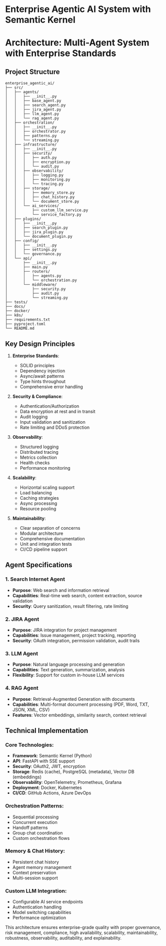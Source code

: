 # Enterprise Agentic AI System with Semantic Kernel
# Architecture: Multi-Agent System with Enterprise Standards

## Project Structure
```
enterprise_agentic_ai/
├── src/
│   ├── agents/
│   │   ├── __init__.py
│   │   ├── base_agent.py
│   │   ├── search_agent.py
│   │   ├── jira_agent.py
│   │   ├── llm_agent.py
│   │   └── rag_agent.py
│   ├── orchestration/
│   │   ├── __init__.py
│   │   ├── orchestrator.py
│   │   ├── patterns.py
│   │   └── streaming.py
│   ├── infrastructure/
│   │   ├── __init__.py
│   │   ├── security/
│   │   │   ├── auth.py
│   │   │   ├── encryption.py
│   │   │   └── audit.py
│   │   ├── observability/
│   │   │   ├── logging.py
│   │   │   ├── monitoring.py
│   │   │   └── tracing.py
│   │   ├── storage/
│   │   │   ├── memory_store.py
│   │   │   ├── chat_history.py
│   │   │   └── document_store.py
│   │   └── ai_services/
│   │       ├── custom_llm_service.py
│   │       └── service_factory.py
│   ├── plugins/
│   │   ├── __init__.py
│   │   ├── search_plugin.py
│   │   ├── jira_plugin.py
│   │   └── document_plugin.py
│   ├── config/
│   │   ├── __init__.py
│   │   ├── settings.py
│   │   └── governance.py
│   └── api/
│       ├── __init__.py
│       ├── main.py
│       ├── routers/
│       │   ├── agents.py
│       │   └── orchestration.py
│       └── middleware/
│           ├── security.py
│           ├── audit.py
│           └── streaming.py
├── tests/
├── docs/
├── docker/
├── k8s/
├── requirements.txt
├── pyproject.toml
└── README.md
```

## Key Design Principles

1. **Enterprise Standards**:
   - SOLID principles
   - Dependency injection
   - Async/await patterns
   - Type hints throughout
   - Comprehensive error handling

2. **Security & Compliance**:
   - Authentication/Authorization
   - Data encryption at rest and in transit
   - Audit logging
   - Input validation and sanitization
   - Rate limiting and DDoS protection

3. **Observability**:
   - Structured logging
   - Distributed tracing
   - Metrics collection
   - Health checks
   - Performance monitoring

4. **Scalability**:
   - Horizontal scaling support
   - Load balancing
   - Caching strategies
   - Async processing
   - Resource pooling

5. **Maintainability**:
   - Clear separation of concerns
   - Modular architecture
   - Comprehensive documentation
   - Unit and integration tests
   - CI/CD pipeline support

## Agent Specifications

### 1. Search Internet Agent
- **Purpose**: Web search and information retrieval
- **Capabilities**: Real-time web search, content extraction, source validation
- **Security**: Query sanitization, result filtering, rate limiting

### 2. JIRA Agent
- **Purpose**: JIRA integration for project management
- **Capabilities**: Issue management, project tracking, reporting
- **Security**: OAuth integration, permission validation, audit trails

### 3. LLM Agent
- **Purpose**: Natural language processing and generation
- **Capabilities**: Text generation, summarization, analysis
- **Flexibility**: Support for custom in-house LLM services

### 4. RAG Agent
- **Purpose**: Retrieval-Augmented Generation with documents
- **Capabilities**: Multi-format document processing (PDF, Word, TXT, JSON, XML, CSV)
- **Features**: Vector embeddings, similarity search, context retrieval

## Technical Implementation

### Core Technologies:
- **Framework**: Semantic Kernel (Python)
- **API**: FastAPI with SSE support
- **Security**: OAuth2, JWT, encryption
- **Storage**: Redis (cache), PostgreSQL (metadata), Vector DB (embeddings)
- **Observability**: OpenTelemetry, Prometheus, Grafana
- **Deployment**: Docker, Kubernetes
- **CI/CD**: GitHub Actions, Azure DevOps

### Orchestration Patterns:
- Sequential processing
- Concurrent execution
- Handoff patterns
- Group chat coordination
- Custom orchestration flows

### Memory & Chat History:
- Persistent chat history
- Agent memory management
- Context preservation
- Multi-session support

### Custom LLM Integration:
- Configurable AI service endpoints
- Authentication handling
- Model switching capabilities
- Performance optimization

This architecture ensures enterprise-grade quality with proper governance, risk management, compliance, high availability, scalability, maintainability, robustness, observability, auditability, and explainability.